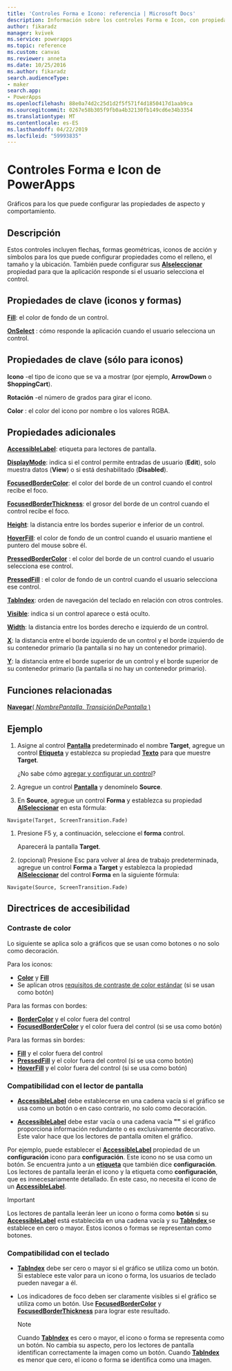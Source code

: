 ```yaml
---
title: 'Controles Forma e Icono: referencia | Microsoft Docs'
description: Información sobre los controles Forma e Icon, con propiedades y ejemplos
author: fikaradz
manager: kvivek
ms.service: powerapps
ms.topic: reference
ms.custom: canvas
ms.reviewer: anneta
ms.date: 10/25/2016
ms.author: fikaradz
search.audienceType:
- maker
search.app:
- PowerApps
ms.openlocfilehash: 88e0a74d2c25d1d2f5f571f4d1850417d1aab9ca
ms.sourcegitcommit: 0267e58b305f9fb0a4b32130fb149cd6e34b3354
ms.translationtype: MT
ms.contentlocale: es-ES
ms.lasthandoff: 04/22/2019
ms.locfileid: "59993835"
---
```

# <a name="shape-controls-and-icon-controls-in-powerapps"></a>Controles Forma e Icon de PowerApps
Gráficos para los que puede configurar las propiedades de aspecto y comportamiento.

## <a name="description"></a>Descripción
Estos controles incluyen flechas, formas geométricas, iconos de acción y símbolos para los que puede configurar propiedades como el relleno, el tamaño y la ubicación. También puede configurar sus **[Alseleccionar](properties-core.md)** propiedad para que la aplicación responde si el usuario selecciona el control.

## <a name="key-properties-icons-and-shapes"></a>Propiedades de clave (iconos y formas)
**[Fill](properties-color-border.md)**: el color de fondo de un control.

**[OnSelect](properties-core.md)**  : cómo responde la aplicación cuando el usuario selecciona un control.

## <a name="key-properties-icons-only"></a>Propiedades de clave (sólo para iconos)

**Icono** -el tipo de icono que se va a mostrar (por ejemplo, **ArrowDown** o **ShoppingCart**). 

**Rotación** -el número de grados para girar el icono. 

**Color** : el color del icono por nombre o los valores RGBA.

## <a name="additional-properties"></a>Propiedades adicionales
**[AccessibleLabel](properties-accessibility.md)**: etiqueta para lectores de pantalla.

**[DisplayMode](properties-core.md)**: indica si el control permite entradas de usuario (**Edit**), solo muestra datos (**View**) o si está deshabilitado (**Disabled**).

**[FocusedBorderColor](properties-color-border.md)**: el color del borde de un control cuando el control recibe el foco.

**[FocusedBorderThickness](properties-color-border.md)**: el grosor del borde de un control cuando el control recibe el foco.

**[Height](properties-size-location.md)**: la distancia entre los bordes superior e inferior de un control.

**[HoverFill](properties-color-border.md)**: el color de fondo de un control cuando el usuario mantiene el puntero del mouse sobre él.

**[PressedBorderColor](properties-color-border.md)**  : el color del borde de un control cuando el usuario selecciona ese control.

**[PressedFill](properties-color-border.md)**  : el color de fondo de un control cuando el usuario selecciona ese control.

**[TabIndex](properties-accessibility.md)**: orden de navegación del teclado en relación con otros controles.

**[Visible](properties-core.md)**: indica si un control aparece o está oculto.

**[Width](properties-size-location.md)**: la distancia entre los bordes derecho e izquierdo de un control.

**[X](properties-size-location.md)**: la distancia entre el borde izquierdo de un control y el borde izquierdo de su contenedor primario (la pantalla si no hay un contenedor primario).

**[Y](properties-size-location.md)**: la distancia entre el borde superior de un control y el borde superior de su contenedor primario (la pantalla si no hay un contenedor primario).

## <a name="related-functions"></a>Funciones relacionadas

[**Navegar**( *NombrePantalla*, *TransiciónDePantalla* )](../functions/function-navigate.md)

## <a name="example"></a>Ejemplo

1. Asigne al control **[Pantalla](control-screen.md)** predeterminado el nombre **Target**, agregue un control **[Etiqueta](control-text-box.md)** y establezca su propiedad **[Texto](properties-core.md)** para que muestre **Target**.

    ¿No sabe cómo [agregar y configurar un control](../add-configure-controls.md)?

1. Agregue un control **[Pantalla](control-screen.md)** y denomínelo **Source**.

1. En **Source**, agregue un control **Forma** y establezca su propiedad **[AlSeleccionar](properties-core.md)** en esta fórmula:

  `Navigate(Target, ScreenTransition.Fade)`
  
1. Presione F5 y, a continuación, seleccione el **forma** control.

    Aparecerá la pantalla **Target**.

1. (opcional) Presione Esc para volver al área de trabajo predeterminada, agregue un control **Forma** a **Target** y establezca la propiedad **[AlSeleccionar](properties-core.md)** del control **Forma** en la siguiente fórmula:

  `Navigate(Source, ScreenTransition.Fade)`

## <a name="accessibility-guidelines"></a>Directrices de accesibilidad

### <a name="color-contrast"></a>Contraste de color

Lo siguiente se aplica solo a gráficos que se usan como botones o no solo como decoración.

Para los iconos:
- **[Color](properties-color-border.md)** y **[Fill](properties-color-border.md)**
- Se aplican otros [requisitos de contraste de color estándar](../accessible-apps-color.md) (si se usan como botón)

Para las formas con bordes:
- **[BorderColor](properties-color-border.md)** y el color fuera del control
- **[FocusedBorderColor](properties-color-border.md)** y el color fuera del control (si se usa como botón)

Para las formas sin bordes:
- **[Fill](properties-color-border.md)** y el color fuera del control
- **[PressedFill](properties-color-border.md)** y el color fuera del control (si se usa como botón)
- **[HoverFill](properties-color-border.md)** y el color fuera del control (si se usa como botón)

### <a name="screen-reader-support"></a>Compatibilidad con el lector de pantalla
- **[AccessibleLabel](properties-accessibility.md)**  debe establecerse en una cadena vacía si el gráfico se usa como un botón o en caso contrario, no solo como decoración.

- **[AccessibleLabel](properties-accessibility.md)**  debe estar vacía o una cadena vacía **""** si el gráfico proporciona información redundante o es exclusivamente decorativo. Este valor hace que los lectores de pantalla omiten el gráfico.

Por ejemplo, puede establecer el **[AccessibleLabel](properties-accessibility.md)** propiedad de un **configuración** icono para **configuración**. Este icono no se usa como un botón. Se encuentra junto a un **[etiqueta](control-text-box.md)** que también dice **configuración**. Los lectores de pantalla leerán el icono y la etiqueta como **configuración**, que es innecesariamente detallado. En este caso, no necesita el icono de un  **[AccessibleLabel](properties-accessibility.md)**.

> [!IMPORTANT]
> Los lectores de pantalla leerán leer un icono o forma como **botón** si su **[AccessibleLabel](properties-accessibility.md)** está establecida en una cadena vacía y su **[TabIndex ](properties-accessibility.md)** se establece en cero o mayor. Estos iconos o formas se representan como botones. 

### <a name="keyboard-support"></a>Compatibilidad con el teclado
- **[TabIndex](properties-accessibility.md)**  debe ser cero o mayor si el gráfico se utiliza como un botón. Si establece este valor para un icono o forma, los usuarios de teclado pueden navegar a él.

- Los indicadores de foco deben ser claramente visibles si el gráfico se utiliza como un botón. Use **[FocusedBorderColor](properties-color-border.md)** y **[FocusedBorderThickness](properties-color-border.md)** para lograr este resultado.

    > [!NOTE]
    > Cuando **[TabIndex](properties-accessibility.md)** es cero o mayor, el icono o forma se representa como un botón. No cambia su aspecto, pero los lectores de pantalla identifican correctamente la imagen como un botón. Cuando **[TabIndex](properties-accessibility.md)** es menor que cero, el icono o forma se identifica como una imagen.
